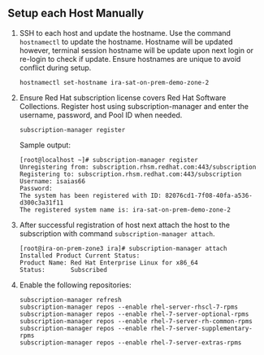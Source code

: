 ## Setup each Host Manually

1. SSH to each host and update the hostname. Use the command `hostnamectl` to update the hostname. Hostname will be updated however, terminal session hostname will be update upon next login or re-login to check if update. Ensure hostnames are unique to avoid conflict during setup.

    ```shell
    hostnamectl set-hostname ira-sat-on-prem-demo-zone-2
    ```

2. Ensure Red Hat subscription license covers Red Hat Software Collections.  Register host using subscription-manager and enter the username, password, and Pool ID when needed.

    ```
    subscription-manager register
    ```

    Sample output:

    ```shell
    [root@localhost ~]# subscription-manager register 
    Unregistering from: subscription.rhsm.redhat.com:443/subscription
    Registering to: subscription.rhsm.redhat.com:443/subscription
    Username: isaias66
    Password: 
    The system has been registered with ID: 82076cd1-7f08-40fa-a536-d300c3a31f11
    The registered system name is: ira-sat-on-prem-demo-zone-2
    ```

3. After successful registration of host next attach the host to the subscription with command `subscription-manager attach`.

    ```
    [root@ira-on-prem-zone3 ira]# subscription-manager attach 
    Installed Product Current Status:
    Product Name: Red Hat Enterprise Linux for x86_64
    Status:       Subscribed
    ```

4. Enable the following repositories:

    ```
    subscription-manager refresh
    subscription-manager repos --enable rhel-server-rhscl-7-rpms
    subscription-manager repos --enable rhel-7-server-optional-rpms
    subscription-manager repos --enable rhel-7-server-rh-common-rpms
    subscription-manager repos --enable rhel-7-server-supplementary-rpms
    subscription-manager repos --enable rhel-7-server-extras-rpms
    ```

